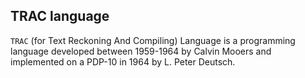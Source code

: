 ## TRAC language

```TRAC``` (for Text Reckoning And Compiling) Language is a programming language developed between 1959-1964 by Calvin Mooers
and implemented on a PDP-10 in 1964 by L. Peter Deutsch.

